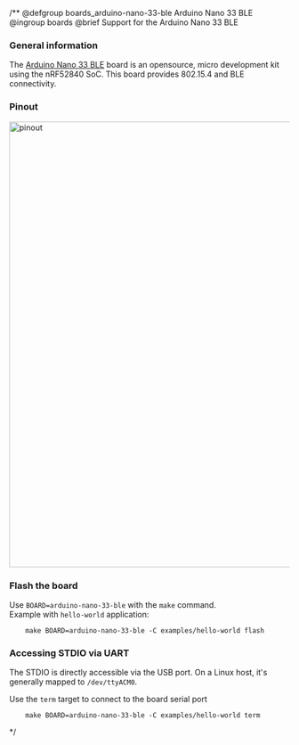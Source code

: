 /**
@defgroup    boards_arduino-nano-33-ble Arduino Nano 33 BLE
@ingroup     boards
@brief       Support for the Arduino Nano 33 BLE

### General information

The [Arduino Nano 33 BLE](https://store.arduino.cc/arduino-nano-33-ble) board
is an opensource, micro development kit using the nRF52840 SoC.
This board provides 802.15.4 and BLE connectivity.

### Pinout

<img src="https://content.arduino.cc/assets/Pinout-NANOble_latest.png"
     alt="pinout" style="height:800px;"/>

### Flash the board

Use `BOARD=arduino-nano-33-ble` with the `make` command.<br/>
Example with `hello-world` application:
```
    make BOARD=arduino-nano-33-ble -C examples/hello-world flash
```

### Accessing STDIO via UART

The STDIO is directly accessible via the USB port. On a Linux host, it's
generally mapped to `/dev/ttyACM0`.

Use the `term` target to connect to the board serial port<br/>
```
    make BOARD=arduino-nano-33-ble -C examples/hello-world term
```
 */
